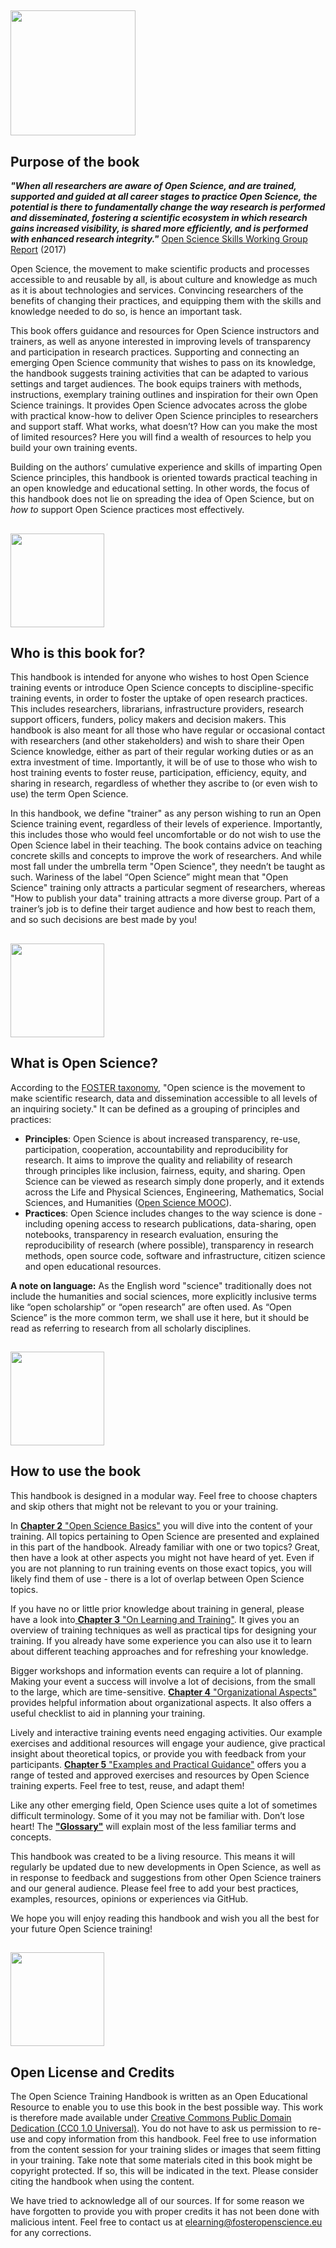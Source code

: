 ## <img src="/Images/Icons/book.png" width="200" height="200" />

## Purpose of the book

_**"When all researchers are aware of Open Science, and are trained, supported and guided at all career stages to practice Open Science, the potential is there to fundamentally change the way research is performed and disseminated, fostering a scientific ecosystem in which research gains increased visibility, is shared more efficiently, and is performed with enhanced research integrity."**_ [Open Science Skills Working Group Report](https://ec.europa.eu/research/openscience/pdf/os_skills_wgreport_final.pdf#view=fit&pagemode=none) \(2017\)

Open Science, the movement to make scientific products and processes accessible to and reusable by all, is about culture and knowledge as much as it is about technologies and services. Convincing researchers of the benefits of changing their practices, and equipping them with the skills and knowledge needed to do so, is hence an important task.

This book offers guidance and resources for Open Science instructors and trainers, as well as anyone interested in improving levels of transparency and participation in research practices. Supporting and connecting an emerging Open Science community that wishes to pass on its knowledge, the handbook suggests training activities that can be adapted to various settings and target audiences. The book equips trainers with methods, instructions, exemplary training outlines and inspiration for their own Open Science trainings. It provides Open Science advocates across the globe with practical know-how to deliver Open Science principles to researchers and support staff. What works, what doesn’t? How can you make the most of limited resources? Here you will find a wealth of resources to help you build your own training events.

Building on the authors’ cumulative experience and skills of imparting Open Science principles, this handbook is oriented towards practical teaching in an open knowledge and educational setting. In other words, the focus of this handbook does not lie on spreading the idea of Open Science, but on _how to_ support Open Science practices most effectively.

## <img src="/Images/Icons/gears.png" width="150" height="150" />

## Who is this book for?

This handbook is intended for anyone who wishes to host Open Science training events or introduce Open Science concepts to discipline-specific training events, in order to foster the uptake of open research practices. This includes researchers, librarians, infrastructure providers, research support officers, funders, policy makers and decision makers. This handbook is also meant for all those who have regular or occasional contact with researchers \(and other stakeholders\) and wish to share their Open Science knowledge, either as part of their regular working duties or as an extra investment of time. Importantly, it will be of use to those who wish to host training events to foster reuse, participation, efficiency, equity, and sharing in research, regardless of whether they ascribe to \(or even wish to use\) the term Open Science.

In this handbook, we define "trainer" as any person wishing to run an Open Science training event, regardless of their levels of experience. Importantly, this includes those who would feel uncomfortable or do not wish to use the Open Science label in their teaching. The book contains advice on teaching concrete skills and concepts to improve the work of researchers. And while most fall under the umbrella term "Open Science", they needn’t be taught as such. Wariness of the label “Open Science” might mean that "Open Science" training only attracts a particular segment of researchers, whereas "How to publish your data" training attracts a more diverse group. Part of a trainer’s job is to define their target audience and how best to reach them, and so such decisions are best made by you!

## <img src="/Images/Icons/questions.png" width="150" height="150" />

## What is Open Science?

According to the [FOSTER taxonomy](https://www.fosteropenscience.eu/taxonomy/term/7), "Open science is the movement to make scientific research, data and dissemination accessible to all levels of an inquiring society."  It can be defined as a grouping of principles and practices:

* **Principles**: Open Science is about increased transparency, re-use, participation, cooperation, accountability and reproducibility for research. It aims to improve the quality and reliability of research through principles like inclusion, fairness, equity, and sharing. Open Science can be viewed as research simply done properly, and it extends across the Life and Physical Sciences, Engineering, Mathematics, Social Sciences, and Humanities \([Open Science MOOC](https://opensciencemooc.eu/)\).
* **Practices**: Open Science includes changes to the way science is done - including opening access to research publications, data-sharing, open notebooks, transparency in research evaluation, ensuring the reproducibility of research \(where possible\), transparency in research methods, open source code, software and infrastructure, citizen science and open educational resources.  

**A note on language:** As the English word "science" traditionally does not include the humanities and social sciences, more explicitly inclusive terms like “open scholarship” or “open research” are often used. As “Open Science” is the more common term, we shall use it here, but it should be read as referring to research from all scholarly disciplines.

## <img src="/Images/Icons/arrow.png" width="150" height="150" />

## How to use the book

This handbook is designed in a modular way. Feel free to choose chapters and skip others that might not be relevant to you or your training.

In [__Chapter 2__ "Open Science Basics"](https://github.com/Open-Science-Training-Handbook/Open-Science-Training-Handbook_EN/tree/master/02OpenScienceBasics) you will dive into the content of your training. All topics pertaining to Open Science are presented and explained in this part of the handbook. Already familiar with one or two topics? Great, then have a look at other aspects you might not have heard of yet. Even if you are not planning to run training events on those exact topics, you will likely find them of use - there is a lot of overlap between Open Science topics.  

If you have no or little prior knowledge about training in general, please have a look into[ __Chapter 3__ "On Learning and Training"](https://github.com/Open-Science-Training-Handbook/Open-Science-Training-Handbook_EN/tree/master/03OnLearningAndTraining). It gives you an overview of training techniques as well as practical tips for designing your training. If you already have some experience you can also use it to learn about different teaching approaches and for refreshing your knowledge.  

Bigger workshops and information events can require a lot of planning. Making your event a success will involve a lot of decisions, from the small to the large, which are time-sensitive. [__Chapter 4__ "Organizational Aspects"](https://github.com/Open-Science-Training-Handbook/Open-Science-Training-Handbook_EN/tree/master/04OrganizationalAspects) provides helpful information about organizational aspects. It also offers a useful checklist to aid in planning your training.  

Lively and interactive training events need engaging activities. Our example exercises and additional resources will engage your audience, give practical insight about theoretical topics, or provide you with feedback from your participants. [__Chapter 5__ "Examples and Practical Guidance"](https://github.com/Open-Science-Training-Handbook/Open-Science-Training-Handbook_EN/tree/master/05ExamplesAndPracticalGuidance) offers you a range of tested and approved exercises and resources by Open Science training experts. Feel free to test, reuse, and adapt them!  

Like any other emerging field, Open Science uses quite a lot of sometimes difficult terminology. Some of it you may not be familiar with. Don’t lose heart! The [__"Glossary"__](https://github.com/Open-Science-Training-Handbook/Open-Science-Training-Handbook_EN/tree/master/06Glossary) will explain most of the less familiar terms and concepts.  

This handbook was created to be a living resource. This means it will regularly be updated due to new developments in Open Science, as well as in response to feedback and suggestions from other Open Science trainers and our general audience. Please feel free to add your best practices, examples, resources, opinions or experiences via GitHub.  

We hope you will enjoy reading this handbook and wish you all the best for your future Open Science training!

## <img src="/Images/Icons/open_licenses.png" width="150" height="150" />

## Open License and Credits

The Open Science Training Handbook is written as an Open Educational Resource to enable you to use this book in the best possible way. This work is therefore made available under [Creative Commons Public Domain Dedication \(CC0 1.0 Universal\)](https://creativecommons.org/publicdomain/zero/1.0/). You do not have to ask us permission to re-use and copy information from this handbook. Feel free to use information from the content session for your training slides or images that seem fitting in your training. Take note that some materials cited in this book might be copyright protected. If so, this will be indicated in the text. Please consider citing the handbook when using the content.  

We have tried to acknowledge all of our sources. If for some reason we have forgotten to provide you with proper credits it has not been done with malicious intent. Feel free to contact us at [elearning@fosteropenscience.eu](mailto:elearning@fosteropenscience.eu) for any corrections.

